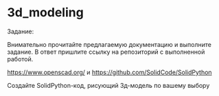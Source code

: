 # 3d_modeling
Задание: 

Внимательно прочитайте предлагаемую документацию и выполните задание.
 В ответ пришлите ссылку на репозиторий с выполненной работой.


https://www.openscad.org/ и https://github.com/SolidCode/SolidPython

Создайте SolidPython-код, рисующий 3д-модель по вашему выбору
